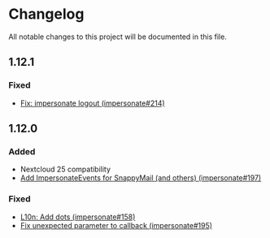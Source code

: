# Changelog
All notable changes to this project will be documented in this file.

## 1.12.1

### Fixed

* [Fix: impersonate logout (impersonate#214)](https://github.com/nextcloud/impersonate/pull/214)

## 1.12.0

### Added

* Nextcloud 25 compatibility
* [Add ImpersonateEvents for SnappyMail (and others) (impersonate#197)](https://github.com/nextcloud/impersonate/pull/197)

### Fixed

* [L10n: Add dots (impersonate#158)](https://github.com/nextcloud/impersonate/pull/158)
* [Fix unexpected parameter to callback (impersonate#195)](https://github.com/nextcloud/impersonate/pull/195)
